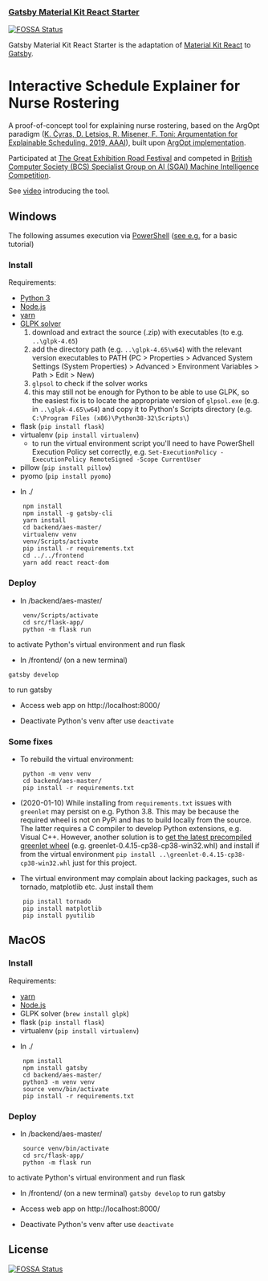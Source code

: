 ### [Gatsby Material Kit React Starter](https://amazing-jones-e61bda.netlify.com/)
[![FOSSA Status](https://app.fossa.io/api/projects/git%2Bgithub.com%2FWebCu%2Fgatsby-material-kit-react.svg?type=shield)](https://app.fossa.io/projects/git%2Bgithub.com%2FWebCu%2Fgatsby-material-kit-react?ref=badge_shield)


Gatsby Material Kit React Starter is the adaptation of [Material Kit React](https://www.creative-tim.com/product/material-kit-react) to [Gatsby](https://www.gatsbyjs.org/).

# Interactive Schedule Explainer for Nurse Rostering 

A proof-of-concept tool for explaining nurse rostering, based on the ArgOpt paradigm ([K. Čyras, D. Letsios, R. Misener, F. Toni: Argumentation for Explainable Scheduling. 2019, AAAI](https://aaai.org/ojs/index.php/AAAI/article/view/4126)), built upon [ArgOpt implementation](https://github.com/mylestunglee/aes).

Participated at [The Great Exhibition Road Festival](https://www.greatexhibitionroadfestival.co.uk/) and competed in [British Computer Society (BCS) Specialist Group on AI (SGAI) Machine Intelligence Competition](http://www.bcs-sgai.org/micomp/).

See [video](https://www.youtube.com/watch?v=pVXj_whrTkA) introducing the tool. 

## Windows 

The following assumes execution via [PowerShell](https://docs.microsoft.com/en-us/powershell/scripting/overview?view=powershell-5.1) ([see e.g.](https://www.varonis.com/blog/windows-powershell-tutorials/) for a basic tutorial)

### Install

Requirements:
- [Python 3](https://www.python.org/downloads/windows/)
- [Node.js](https://nodejs.org/en/download/)
- [yarn](https://yarnpkg.com/lang/en/docs/install/#windows-stable)
- [GLPK solver](http://winglpk.sourceforge.net/) 
	1. download and extract the source (.zip) with executables (to e.g. `..\glpk-4.65`)
	2. add the directory path (e.g. `..\glpk-4.65\w64`) with the relevant version executables to PATH (PC > Properties > Advanced System Settings (System Properties) > Advanced > Environment Variables > Path > Edit > New)
	3. `glpsol` to check if the solver works
	4. this may still not be enough for Python to be able to use GLPK, so the easiest fix is to locate the appropriate version of `glpsol.exe` (e.g. in `..\glpk-4.65\w64`) and copy it to Python's Scripts directory (e.g. `C:\Program Files (x86)\Python38-32\Scripts\`)
- flask (`pip install flask`)
- virtualenv (`pip install virtualenv`)
	+ to run the virtual environment script you'll need to have PowerShell Execution Policy set correctly, e.g. `Set-ExecutionPolicy -ExecutionPolicy RemoteSigned -Scope CurrentUser`
- pillow (`pip install pillow`)
- pyomo (`pip install pyomo`)


* In ./
```
	npm install
	npm install -g gatsby-cli
	yarn install
	cd backend/aes-master/
	virtualenv venv
	venv/Scripts/activate
	pip install -r requirements.txt
	cd ../../frontend
	yarn add react react-dom	
```

### Deploy

* In /backend/aes-master/
```
	venv/Scripts/activate
	cd src/flask-app/
	python -m flask run
```

to activate Python's virtual environment and run flask

* In /frontend/ (on a new terminal)

``` gatsby develop ```

to run gatsby

* Access web app on http://localhost:8000/

* Deactivate Python's venv after use
``` deactivate ```

### Some fixes

- To rebuild the virtual environment: 
```
	python -m venv venv
	cd backend/aes-master/
	pip install -r requirements.txt
```

- (2020-01-10) While installing from `requirements.txt` issues with `greenlet` may persist on e.g. Python 3.8. 
This may be because the required wheel is not on PyPi and has to build locally from the source. 
The latter requires a C compiler to develop Python extensions, e.g. Visual C++. 
However, another solution is to [get the latest precompiled greenlet wheel](https://www.lfd.uci.edu/~gohlke/pythonlibs/#greenlet) (e.g. greenlet-0.4.15-cp38-cp38-win32.whl) 
and install if from the virtual environment 
`pip install ..\greenlet-0.4.15-cp38-cp38-win32.whl`
just for this project.

- The virtual environment may complain about lacking packages, such as tornado, matplotlib etc. Just install them
```
	pip install tornado
	pip install matplotlib
	pip install pyutilib
```


## MacOS

### Install

Requirements:
- [yarn](https://yarnpkg.com/en/docs/install#mac-stable)
- [Node.js](https://nodejs.org/en/download/)
- GLPK solver (`brew install glpk`)
- flask (`pip install flask`)
- virtualenv (`pip install virtualenv`)

* In ./
```
	npm install
	npm install gatsby
	cd backend/aes-master/
	python3 -m venv venv
	source venv/bin/activate
	pip install -r requirements.txt
```

### Deploy

* In /backend/aes-master/
```
	source venv/bin/activate
	cd src/flask-app/
	python -m flask run
```

to activate Python's virtual environment and run flask

* In /frontend/ (on a new terminal)
``` gatsby develop ```
	to run gatsby

* Access web app on http://localhost:8000/

* Deactivate Python's venv after use
``` deactivate ```
 

## License
[![FOSSA Status](https://app.fossa.io/api/projects/git%2Bgithub.com%2FWebCu%2Fgatsby-material-kit-react.svg?type=large)](https://app.fossa.io/projects/git%2Bgithub.com%2FWebCu%2Fgatsby-material-kit-react?ref=badge_large)
